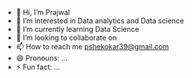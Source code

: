 - 👋 Hi, I’m Prajwal
- 👀 I’m interested in Data analytics and Data science 
- 🌱 I’m currently learning Data Science 
- 💞️ I’m looking to collaborate on 
- 📫 How to reach me pshekokar39@gmail.com 
- 😄 Pronouns: ...
- ⚡ Fun fact: ...

<!---
PS0099/PS0099 is a ✨ special ✨ repository because its `README.md` (this file) appears on your GitHub profile.
You can click the Preview link to take a look at your changes.
--->

